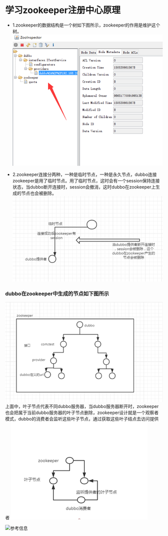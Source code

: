# 学习zookeeper注册中心原理
* 1.zookeeper的数据结构是一个树如下图所示，zookeeper的作用是维护这个树。
![](https://github.com/tsmairc/ZookeeperInDubbo/blob/master/image/image1.png?raw=true)

* 2.zookeeper连接分两种，一种是临时节点，一种是永久节点，dubbo连接zookeeper是用了临时节点。用了临时节点，这时会有一个session保持连接状态，当dubbo断开连接时，session会撤消，这时dubbo在zookeeper上生成的节点也会被删除。
![](https://github.com/tsmairc/ZookeeperInDubbo/blob/master/image/image3.png?raw=true)

### dubbo在zookeeper中生成的节点如下图所示
![](https://github.com/tsmairc/ZookeeperInDubbo/blob/master/image/image2.png?raw=true)
<br/>上面中，叶子节点代表不同dubbo服务器，当dubbo服务器断开时，zookeeper也会把属于当前dubbo服务器的叶子节点删除，zookeeper设计就是一个观察者模式，dubbo的消费者会监听这些叶子节点，通过获取这些叶子结点去访问提供者
![](https://github.com/tsmairc/ZookeeperInDubbo/blob/master/image/image4.png?raw=true)

![参考信息](https://www.ibm.com/developerworks/cn/opensource/os-cn-zookeeper/)

